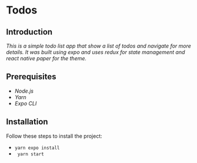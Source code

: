 # Todos

## Introduction

*This is a simple todo list app that show a list of todos and navigate for more details. It was built using expo and uses redux for state management and react native paper for the theme.*

## Prerequisites

- *Node.js*
- *Yarn*
- *Expo CLI*

## Installation

Follow these steps to install the project:

- ``` yarn expo install ```
- ``` yarn start```
